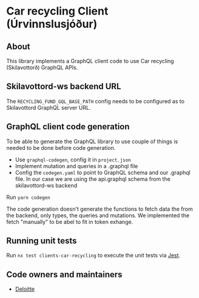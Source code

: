 # Car recycling Client (Úrvinnslusjóður)

## About

This library implements a GraphQL client code to use Car recycling (Skilavottorð) GraphQL APIs.

## Skilavottord-ws backend URL

The `RECYCLING_FUND_GQL_BASE_PATH` config needs to be configured as to Skilavottord GraphQL server URL.

## GraphQL client code generation

To be able to generate the GraphQL library to use couple of things is needed to be done before code generation.

- Use `graphql-codegen`, config it in `project.json`
- Implement mutation and queries in a .graphql file
- Config the `codegen.yaml` to point to GraphQL schema and our .graphql file. In our case we are using the api.graphql schema from the skilavottord-ws backend

Run `yarn codegen`

The code generation doesn't generate the functions to fetch data the from the backend, only types, the queries and mutations. We implemented the fetch "manually" to be abel to fit in token exhange.

## Running unit tests

Run `nx test clients-car-recycling` to execute the unit tests via [Jest](https://jestjs.io).

## Code owners and maintainers

- [Deloitte](https://github.com/orgs/island-is/teams/deloitte/members)
